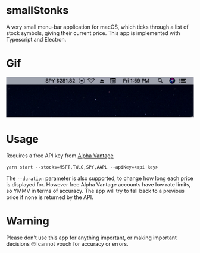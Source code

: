 # smallStonks

A very small menu-bar application for macOS, which ticks through a list of stock symbols, giving their current price. This app is implemented with Typescript and Electron.

# Gif

<img src="example.gif">

# Usage

Requires a free API key from [Alpha Vantage](https://www.alphavantage.co/support/#api-key)

```
yarn start --stocks=MSFT,TWLO,SPY,AAPL --apiKey=<api key>
```

The `--duration` parameter is also supported, to change how long each price is displayed for. However free Alpha Vantage accounts have low rate limits, so YMMV in terms of accuracy. The app will try to fall back to a previous price if none is returned by the API.

# Warning

Please don't use this app for anything important, or making important decisions 🙄I cannot vouch for accuracy or errors.